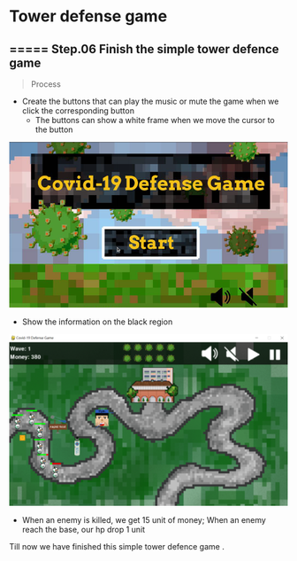 # Tower defense game 
=====
Step.06 Finish the simple tower defence game
-----
>Process
* Create the buttons that can play the music or mute the game when we click the corresponding button
  * The buttons can show a white frame when we move the cursor to the button

![image](N96104250_Lab07/images/result_00.PNG)

* Show the information on the black region

![image](N96104250_Lab07/images/result_02.PNG)

* When an enemy is killed, we get 15 unit of money; When an enemy reach the base, our hp drop 1 unit

Till now we have finished this simple tower defence game .
